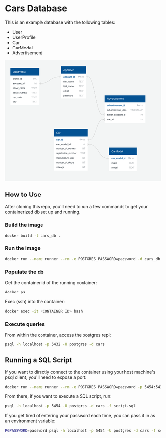 # Cars Database

This is an example database with the following tables:

- User
- UserProfile
- Car
- CarModel
- Advertisement

![schema](/readme/schema.png)


## How to Use
After cloning this repo, you'll need to run a few commands to get your containerized db set up and running.

### Build the image
```bash
docker build -t cars_db .
```

### Run the image
```bash
docker run --name runner --rm -e POSTGRES_PASSWORD=password -d cars_db
```

### Populate the db
Get the container id of the running container:
```bash
docker ps
```
Exec (ssh) into the container:
```bash
docker exec -it <CONTAINER ID> bash
```

### Execute queries
From within the container, access the postgres repl:
```bash
psql -h localhost -p 5432 -U postgres -d cars 
```


## Running a SQL Script

If you want to directly connect to the container using your host machine's psql client, you'll need to expose a port:
```bash
docker run --name runner --rm -e POSTGRES_PASSWORD=password -p 5454:5432 -d cars_db
```

From there, if you want to execute a SQL script, run:
```bash
psql -h localhost -p 5454 -U postgres -d cars -f script.sql
```

If you get tired of entering your password each time, you can pass it in as an environment variable:
```bash
PGPASSWORD=password psql -h localhost -p 5454 -U postgres -d cars -f script.sql
```